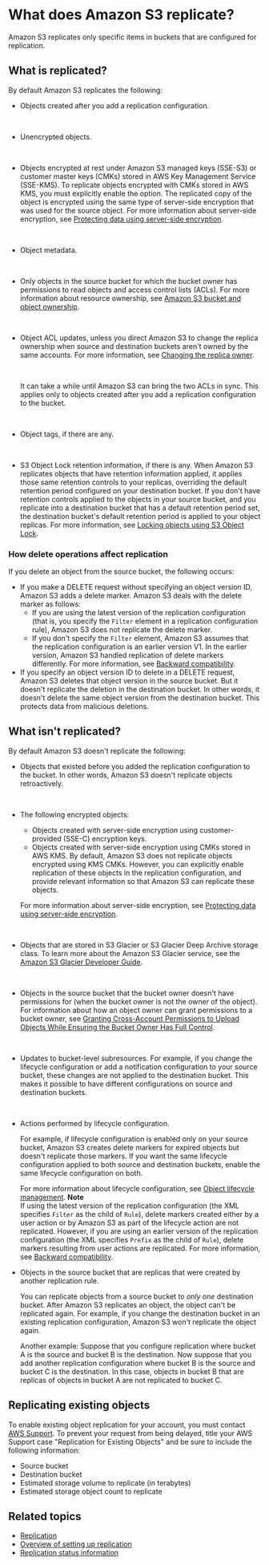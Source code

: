 # What does Amazon S3 replicate?<a name="replication-what-is-isnot-replicated"></a>

Amazon S3 replicates only specific items in buckets that are configured for replication\. 

## What is replicated?<a name="replication-what-is-replicated"></a>

By default Amazon S3 replicates the following:
+ Objects created after you add a replication configuration\.

   
+ Unencrypted objects\. 

   
+ Objects encrypted at rest under Amazon S3 managed keys \(SSE\-S3\) or customer master keys \(CMKs\) stored in AWS Key Management Service \(SSE\-KMS\)\. To replicate objects encrypted with CMKs stored in AWS KMS, you must explicitly enable the option\. The replicated copy of the object is encrypted using the same type of server\-side encryption that was used for the source object\. For more information about server\-side encryption, see [Protecting data using server\-side encryption](serv-side-encryption.md)\.

   
+ Object metadata\.

   
+ Only objects in the source bucket for which the bucket owner has permissions to read objects and access control lists \(ACLs\)\. For more information about resource ownership, see [Amazon S3 bucket and object ownership](access-control-overview.md#about-resource-owner)\.

   
+ Object ACL updates, unless you direct Amazon S3 to change the replica ownership when source and destination buckets aren't owned by the same accounts\. For more information, see [Changing the replica owner](replication-change-owner.md)\. 

   

  It can take a while until Amazon S3 can bring the two ACLs in sync\. This applies only to objects created after you add a replication configuration to the bucket\.

   
+  Object tags, if there are any\.

   
+ S3 Object Lock retention information, if there is any\. When Amazon S3 replicates objects that have retention information applied, it applies those same retention controls to your replicas, overriding the default retention period configured on your destination bucket\. If you don't have retention controls applied to the objects in your source bucket, and you replicate into a destination bucket that has a default retention period set, the destination bucket's default retention period is applied to your object replicas\. For more information, see [Locking objects using S3 Object Lock](object-lock.md)\.

### How delete operations affect replication<a name="replication-delete-op"></a>

If you delete an object from the source bucket, the following occurs:
+ If you make a DELETE request without specifying an object version ID, Amazon S3 adds a delete marker\. Amazon S3 deals with the delete marker as follows:
  + If you are using the latest version of the replication configuration \(that is, you specify the `Filter` element in a replication configuration rule\), Amazon S3 does not replicate the delete marker\.
  + If you don't specify the `Filter` element, Amazon S3 assumes that the replication configuration is an earlier version V1\. In the earlier version, Amazon S3 handled replication of delete markers differently\. For more information, see [Backward compatibility](replication-add-config.md#replication-backward-compat-considerations)\. 
+ If you specify an object version ID to delete in a DELETE request, Amazon S3 deletes that object version in the source bucket\. But it doesn't replicate the deletion in the destination bucket\. In other words, it doesn't delete the same object version from the destination bucket\. This protects data from malicious deletions\. 

## What isn't replicated?<a name="replication-what-is-not-replicated"></a>

By default Amazon S3 doesn't replicate the following:
+  Objects that existed before you added the replication configuration to the bucket\. In other words, Amazon S3 doesn't replicate objects retroactively\.

   
+ The following encrypted objects:
  + Objects created with server\-side encryption using customer\-provided \(SSE\-C\) encryption keys\.
  + Objects created with server\-side encryption using CMKs stored in AWS KMS\. By default, Amazon S3 does not replicate objects encrypted using KMS CMKs\. However, you can explicitly enable replication of these objects in the replication configuration, and provide relevant information so that Amazon S3 can replicate these objects\.

   For more information about server\-side encryption, see [Protecting data using server\-side encryption](serv-side-encryption.md)\. 

   
+ Objects that are stored in S3 Glacier or S3 Glacier Deep Archive storage class\. To learn more about the Amazon S3 Glacier service, see the [Amazon S3 Glacier Developer Guide](https://docs.aws.amazon.com/amazonglacier/latest/dev/)\.

   
+ Objects in the source bucket that the bucket owner doesn't have permissions for \(when the bucket owner is not the owner of the object\)\. For information about how an object owner can grant permissions to a bucket owner, see [Granting Cross\-Account Permissions to Upload Objects While Ensuring the Bucket Owner Has Full Control](example-bucket-policies.md#example-bucket-policies-use-case-8)\.

   
+ Updates to bucket\-level subresources\. For example, if you change the lifecycle configuration or add a notification configuration to your source bucket, these changes are not applied to the destination bucket\. This makes it possible to have different configurations on source and destination buckets\. 

   
+ Actions performed by lifecycle configuration\. 

  For example, if lifecycle configuration is enabled only on your source bucket, Amazon S3 creates delete markers for expired objects but doesn't replicate those markers\. If you want the same lifecycle configuration applied to both source and destination buckets, enable the same lifecycle configuration on both\.

  For more information about lifecycle configuration, see [Object lifecycle management](object-lifecycle-mgmt.md)\.
**Note**  
If using the latest version of the replication configuration \(the XML specifies `Filter` as the child of `Rule`\), delete markers created either by a user action or by Amazon S3 as part of the lifecycle action are not replicated\. However, if you are using an earlier version of the replication configuration \(the XML specifies `Prefix` as the child of `Rule`\), delete markers resulting from user actions are replicated\. For more information, see [Backward compatibility](replication-add-config.md#replication-backward-compat-considerations)\.
+ Objects in the source bucket that are replicas that were created by another replication rule\.

  You can replicate objects from a source bucket to *only one* destination bucket\. After Amazon S3 replicates an object, the object can't be replicated again\. For example, if you change the destination bucket in an existing replication configuration, Amazon S3 won't replicate the object again\.

  Another example: Suppose that you configure replication where bucket A is the source and bucket B is the destination\. Now suppose that you add another replication configuration where bucket B is the source and bucket C is the destination\. In this case, objects in bucket B that are replicas of objects in bucket A are not replicated to bucket C\. 

## Replicating existing objects<a name="existing-object-replication"></a>

 To enable existing object replication for your account, you must contact [AWS Support](https://console.aws.amazon.com/support/home#/case/create?issueType=customer-service&serviceCode=general-info&getting-started&categoryCode=using-aws&services)\. To prevent your request from being delayed, title your AWS Support case "Replication for Existing Objects" and be sure to include the following information:
+ Source bucket
+ Destination bucket
+ Estimated storage volume to replicate \(in terabytes\) 
+ Estimated storage object count to replicate

## Related topics<a name="replication-whatis-isnot-related-topics"></a>
+ [Replication](replication.md)
+ [Overview of setting up replication](replication-how-setup.md)
+ [Replication status information](replication-status.md)